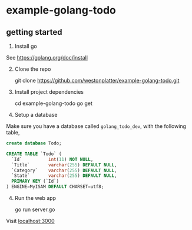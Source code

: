 # example-golang-todo

## getting started

1. Install go

See https://golang.org/doc/install

2. Clone the repo

    git clone https://github.com/westonplatter/example-golang-todo.git

3. Install project dependencies

    cd example-golang-todo
    go get

4. Setup a database

Make sure you have a database called `golang_todo_dev`, with the following table,

```sql
create database Todo;
```

```sql
CREATE TABLE `Todo` (
  `Id`          int(11) NOT NULL,
  `Title`       varchar(255) DEFAULT NULL,
  `Category`    varchar(255) DEFAULT NULL,
  `State`       varchar(255) DEFAULT NULL,
  PRIMARY KEY (`Id`)
) ENGINE=MyISAM DEFAULT CHARSET=utf8;
```

4. Run the web app

    go run server.go

Visit [localhost:3000](localhost:3000)
